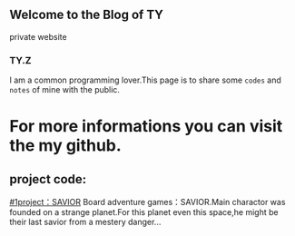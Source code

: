 ## Welcome to the Blog of TY

private website

### TY.Z

I am a common programming lover.This page  is to share some `codes` and `notes` of mine with the public.

For more informations you can visit the my github.
=====

project code:
-----


[#1project：SAVIOR](https://github.com/tttt2342/SAVIOR)
Board adventure games：SAVIOR.Main charactor was founded on a strange planet.For this planet even this space,he might be their last savior from a mestery danger...
